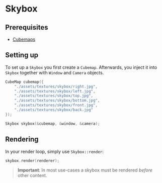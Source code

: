 # Skybox

## Prerequisites
* [Cubemaps](cubemaps.md)

## Setting up
To set up a ``Skybox`` you first create a ``Cubemap``.
Afterwards, you inject it into ``Skybox`` together with ``Window``
and ``Camera`` objects.

````c++
CubeMap cubemap({
    "./assets/textures/skybox/right.jpg",
    "./assets/textures/skybox/left.jpg",
    "./assets/textures/skybox/top.jpg",
    "./assets/textures/skybox/bottom.jpg",
    "./assets/textures/skybox/front.jpg",
    "./assets/textures/skybox/back.jpg"
});

Skybox skybox(&cubemap, &window, &camera);
````

## Rendering

In your render loop, simply use ``Skybox::render``:

````c++
skybox.render(renderer);
````

> **Important**: In most use-cases a skybox must be rendered
> _*before*_ other content.